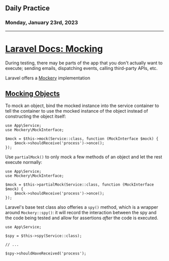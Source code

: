 ## Daily Practice
### Monday, January 23rd, 2023
---


# [Laravel Docs: Mocking](https://laravel.com/docs/9.x/mocking)  

During testing, there may be parts of the app that you don't actually want to execute; sending emails, dispatching events, calling third-party APIs, etc.  

Laravel offers a [Mockery](http://docs.mockery.io/en/latest/) implementation


## [Mocking Objects](https://laravel.com/docs/9.x/mocking#mocking-objects)  

To mock an object, bind the mocked instance into the service container to tell the container to use the mocked instance of the object instead of constructing the object itself:  

```
use App\Service;
use Mockery\MockInterface;
 
$mock = $this->mock(Service::class, function (MockInterface $mock) {
    $mock->shouldReceive('process')->once();
});
```

Use `partialMock()` to only mock a few methods of an object and let the rest execute normally:  

```
use App\Service;
use Mockery\MockInterface;
 
$mock = $this->partialMock(Service::class, function (MockInterface $mock) {
    $mock->shouldReceive('process')->once();
});
```

Laravel's base test class also offeries a `spy()` method, which is a wrapper around `Mockery::spy()`: it will record the interaction between the spy and the code being tested and allow for assertions _after_ the code is executed.  

```
use App\Service;
 
$spy = $this->spy(Service::class);
 
// ...
 
$spy->shouldHaveReceived('process');
```
